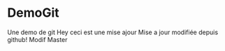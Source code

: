 # DemoGit

Une demo de git
Hey ceci est une mise ajour
Mise a jour modifiée depuis github!
Modif Master
